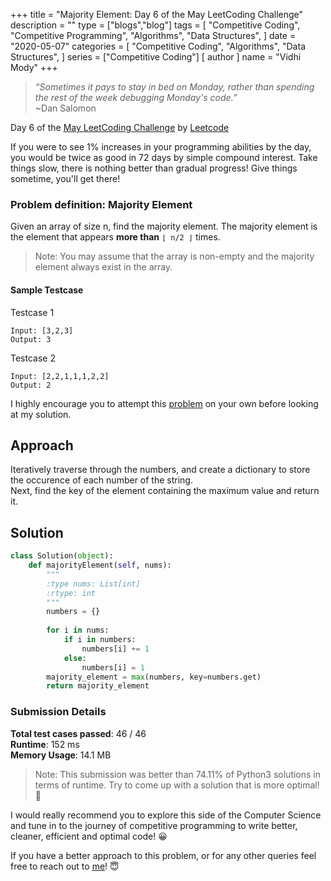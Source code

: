 +++
title = "Majority Element: Day 6 of the May LeetCoding Challenge"
description = ""
type = ["blogs","blog"]
tags = [
    "Competitive Coding",
    "Competitive Programming",
    "Algorithms",
    "Data Structures",
]
date = "2020-05-07"
categories = [
    "Competitive Coding",
    "Algorithms",
    "Data Structures",
]
series = ["Competitive Coding"]
[ author ]
  name = "Vidhi Mody"
+++
> *“Sometimes it pays to stay in bed on Monday, rather than spending the rest of the week debugging Monday's code.”*\
>~Dan Salomon


Day 6 of the [May LeetCoding Challenge](https://leetcode.com/explore/featured/card/may-leetcoding-challenge/) by [Leetcode](https://leetcode.com/)

If you were to see 1% increases in your programming abilities by the day, you would be twice as good in 72 days by simple compound interest. Take things slow, there is nothing better than gradual progress! Give things sometime, you'll get there!

### Problem definition: Majority Element

Given an array of size n, find the majority element. The majority element is the element that appears **more than** `⌊ n/2 ⌋` times. 

> Note: You may assume that the array is non-empty and the majority element always exist in the array.

#### Sample Testcase 

Testcase 1
```
Input: [3,2,3]
Output: 3
```

Testcase 2
```
Input: [2,2,1,1,1,2,2]
Output: 2
```

I highly encourage you to attempt this [problem](https://leetcode.com/explore/featured/card/may-leetcoding-challenge/534/week-1-may-1st-may-7th/) on your own before looking at my solution.

## Approach

Iteratively traverse through the numbers, and create a dictionary to store the occurence of each number of the string. \
Next, find the key of the element containing the maximum value and return it.

## Solution

```python
class Solution(object):
    def majorityElement(self, nums):
        """
        :type nums: List[int]
        :rtype: int
        """
        numbers = {} 
  
        for i in nums: 
            if i in numbers: 
                numbers[i] += 1
            else: 
                numbers[i] = 1
        majority_element = max(numbers, key=numbers.get) 
        return majority_element
```

### Submission Details

**Total test cases passed**: 46 / 46 \
**Runtime**: 152 ms \
**Memory Usage**: 14.1 MB 

>Note: This submission was better than 74.11% of Python3 solutions in terms of runtime. Try to come up with a solution that is more optimal! :new_moon_with_face: 

I would really recommend you to explore this side of the Computer Science and tune in to the journey of competitive programming to write better, cleaner, efficient and optimal code! :grinning:

If you have a better approach to this problem, or for any other queries feel free to reach out to [me]((https://www.linkedin.com/in/vidhi-mody-21629a150))! :innocent:
